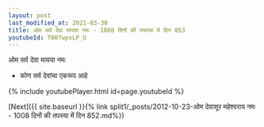 ```yaml
---
layout: post
last_modified_at: 2021-03-30
title: ओम सर्व देवा मायया नमः - 1008 दिनों की तपस्या में दिन 853
youtubeId: T00fwpxLP_U
---
```

 
 
 ओम सर्व देवा मायया नमः  
 
 -  कोण सर्व देवांचा एकरूप आहे 
 
  
 
  
 
 
 
 
 
 


{% include youtubePlayer.html id=page.youtubeId %}
 
[Next]({{ site.baseurl }}{% link  split1/_posts/2012-10-23-ओम देवासूर महेश्वराय नमः - 1008 दिनों की तपस्या में दिन 852.md%})
 
